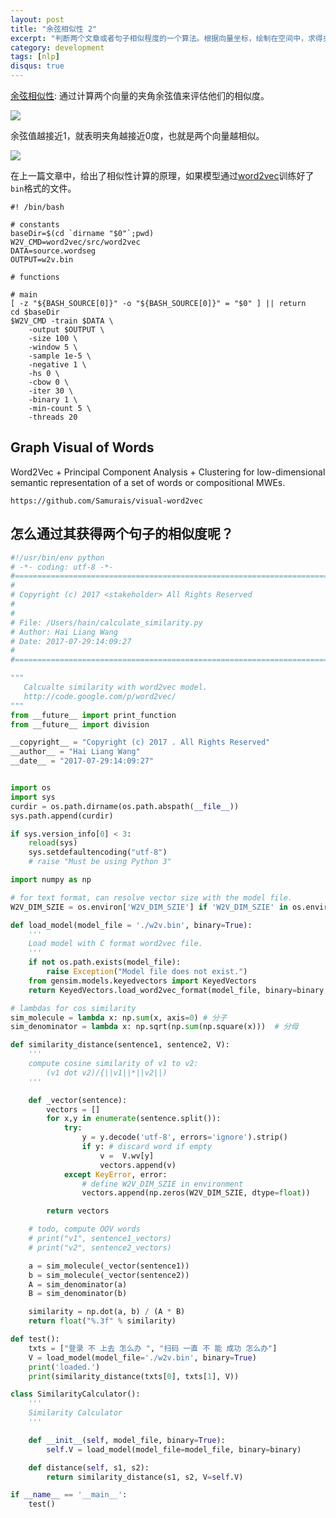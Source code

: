 ```yaml
---
layout: post
title: "余弦相似性 2"
excerpt: "判断两个文章或者句子相似程度的一个算法。根据向量坐标，绘制在空间中，求得夹角的Cos值。Cos值越接近1，则说明夹角越小，即两向量相似。"
category: development
tags: [nlp]
disqus: true
---
```


[余弦相似性](https://zh.wikipedia.org/wiki/%E4%BD%99%E5%BC%A6%E7%9B%B8%E4%BC%BC%E6%80%A7): 通过计算两个向量的夹角余弦值来评估他们的相似度。

![](http://7xkeqi.com1.z0.glb.clouddn.com/chatbot/images/2017/06/bg2013032002.png)

余弦值越接近1，就表明夹角越接近0度，也就是两个向量越相似。

![](http://7xkeqi.com1.z0.glb.clouddn.com/chatbot/images/2017/06/bg2013032007.png)


在上一篇文章中，给出了相似性计算的原理，如果模型通过[word2vec](https://code.google.com/archive/p/word2vec)训练好了```bin```格式的文件。

```
#! /bin/bash 

# constants
baseDir=$(cd `dirname "$0"`;pwd)
W2V_CMD=word2vec/src/word2vec
DATA=source.wordseg
OUTPUT=w2v.bin

# functions

# main 
[ -z "${BASH_SOURCE[0]}" -o "${BASH_SOURCE[0]}" = "$0" ] || return
cd $baseDir
$W2V_CMD -train $DATA \
    -output $OUTPUT \
    -size 100 \
    -window 5 \
    -sample 1e-5 \
    -negative 1 \
    -hs 0 \
    -cbow 0 \
    -iter 30 \
    -binary 1 \
    -min-count 5 \
    -threads 20
```

## Graph Visual of Words
Word2Vec + Principal Component Analysis + Clustering for low-dimensional semantic representation of a set of words or compositional MWEs.

```
https://github.com/Samurais/visual-word2vec
```

## 怎么通过其获得两个句子的相似度呢？

```python
#!/usr/bin/env python
# -*- coding: utf-8 -*-
#===============================================================================
#
# Copyright (c) 2017 <stakeholder> All Rights Reserved
#
#
# File: /Users/hain/calculate_similarity.py
# Author: Hai Liang Wang
# Date: 2017-07-29:14:09:27
#
#===============================================================================

"""
   Calcualte similarity with word2vec model.
   http://code.google.com/p/word2vec/
"""
from __future__ import print_function
from __future__ import division

__copyright__ = "Copyright (c) 2017 . All Rights Reserved"
__author__ = "Hai Liang Wang"
__date__ = "2017-07-29:14:09:27"


import os
import sys
curdir = os.path.dirname(os.path.abspath(__file__))
sys.path.append(curdir)

if sys.version_info[0] < 3:
    reload(sys)
    sys.setdefaultencoding("utf-8")
    # raise "Must be using Python 3"

import numpy as np

# for text format, can resolve vector size with the model file.
W2V_DIM_SZIE = os.environ['W2V_DIM_SZIE'] if 'W2V_DIM_SZIE' in os.environ else 100

def load_model(model_file = './w2v.bin', binary=True):
    '''
    Load model with C format word2vec file.
    '''
    if not os.path.exists(model_file):
        raise Exception("Model file does not exist.")
    from gensim.models.keyedvectors import KeyedVectors
    return KeyedVectors.load_word2vec_format(model_file, binary=binary, unicode_errors='ignore')

# lambdas for cos similarity
sim_molecule = lambda x: np.sum(x, axis=0) # 分子
sim_denominator = lambda x: np.sqrt(np.sum(np.square(x)))  # 分母 

def similarity_distance(sentence1, sentence2, V):
    '''
    compute cosine similarity of v1 to v2:
        (v1 dot v2)/{||v1||*||v2||)
    '''

    def _vector(sentence):
        vectors = []
        for x,y in enumerate(sentence.split()):
            try:
                y = y.decode('utf-8', errors='ignore').strip()
                if y: # discard word if empty
                    v =  V.wv[y]
                    vectors.append(v)
            except KeyError, error:
                # define W2V_DIM_SZIE in environment
                vectors.append(np.zeros(W2V_DIM_SZIE, dtype=float))

        return vectors

    # todo, compute OOV words
    # print("v1", sentence1_vectors)
    # print("v2", sentence2_vectors)

    a = sim_molecule(_vector(sentence1))
    b = sim_molecule(_vector(sentence2))
    A = sim_denominator(a)
    B = sim_denominator(b)

    similarity = np.dot(a, b) / (A * B)
    return float("%.3f" % similarity)

def test():
    txts = ["登录 不 上去 怎么办 ", "扫码 一直 不 能 成功 怎么办"]
    V = load_model(model_file='./w2v.bin', binary=True)
    print('loaded.')
    print(similarity_distance(txts[0], txts[1], V))

class SimilarityCalculator():
    '''
    Similarity Calculator
    '''

    def __init__(self, model_file, binary=True):
        self.V = load_model(model_file=model_file, binary=binary)

    def distance(self, s1, s2):
        return similarity_distance(s1, s2, V=self.V)

if __name__ == '__main__':
    test()
```

